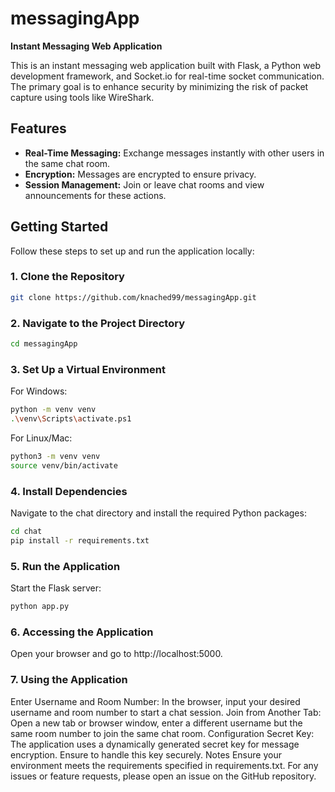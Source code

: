 # messagingApp

**Instant Messaging Web Application**

This is an instant messaging web application built with Flask, a Python web development framework, and Socket.io for real-time socket communication. The primary goal is to enhance security by minimizing the risk of packet capture using tools like WireShark.

## Features

- **Real-Time Messaging:** Exchange messages instantly with other users in the same chat room.
- **Encryption:** Messages are encrypted to ensure privacy.
- **Session Management:** Join or leave chat rooms and view announcements for these actions.

## Getting Started

Follow these steps to set up and run the application locally:

### 1. Clone the Repository

```bash
git clone https://github.com/knached99/messagingApp.git
```

### 2. Navigate to the Project Directory
```bash
cd messagingApp
```
### 3. Set Up a Virtual Environment
For Windows:

```bash 
python -m venv venv
.\venv\Scripts\activate.ps1

```

For Linux/Mac:

```bash
python3 -m venv venv
source venv/bin/activate

```

### 4. Install Dependencies
Navigate to the chat directory and install the required Python packages:

```bash
cd chat
pip install -r requirements.txt

```

### 5. Run the Application
Start the Flask server:

```bash
python app.py

```

### 6. Accessing the Application
Open your browser and go to http://localhost:5000.

### 7. Using the Application
Enter Username and Room Number: In the browser, input your desired username and room number to start a chat session.
Join from Another Tab: Open a new tab or browser window, enter a different username but the same room number to join the same chat room.
Configuration
Secret Key: The application uses a dynamically generated secret key for message encryption. Ensure to handle this key securely.
Notes
Ensure your environment meets the requirements specified in requirements.txt.
For any issues or feature requests, please open an issue on the GitHub repository.